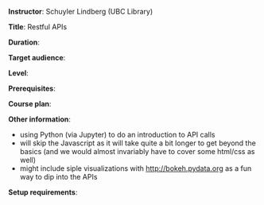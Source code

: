 **Instructor**: Schuyler Lindberg (UBC Library)

**Title**: Restful APIs

**Duration**:

**Target audience**:

**Level**:

**Prerequisites**:

**Course plan**:

**Other information**:
* using Python (via Jupyter) to do an introduction to API calls
* will skip the Javascript as it will take quite a bit longer to get beyond the basics (and we would
  almost invariably have to cover some html/css as well)
* might include siple visualizations with http://bokeh.pydata.org as a fun way to dip into the APIs

**Setup requirements**:
